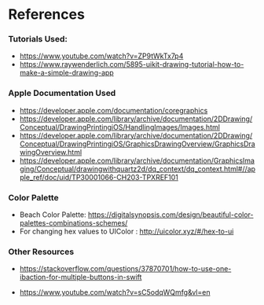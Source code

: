 
# References

### Tutorials Used:
- https://www.youtube.com/watch?v=ZP9tWkTx7p4
- https://www.raywenderlich.com/5895-uikit-drawing-tutorial-how-to-make-a-simple-drawing-app


### Apple Documentation Used
- https://developer.apple.com/documentation/coregraphics
- https://developer.apple.com/library/archive/documentation/2DDrawing/Conceptual/DrawingPrintingiOS/HandlingImages/Images.html
- https://developer.apple.com/library/archive/documentation/2DDrawing/Conceptual/DrawingPrintingiOS/GraphicsDrawingOverview/GraphicsDrawingOverview.html
- https://developer.apple.com/library/archive/documentation/GraphicsImaging/Conceptual/drawingwithquartz2d/dq_context/dq_context.html#//apple_ref/doc/uid/TP30001066-CH203-TPXREF101


### Color Palette
- Beach Color Palette: https://digitalsynopsis.com/design/beautiful-color-palettes-combinations-schemes/
- For changing hex values to UIColor : http://uicolor.xyz/#/hex-to-ui


### Other Resources
- https://stackoverflow.com/questions/37870701/how-to-use-one-ibaction-for-multiple-buttons-in-swift

- https://www.youtube.com/watch?v=sC5odqWQmfg&vl=en
